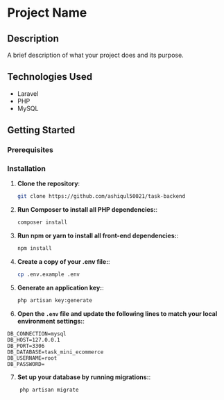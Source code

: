 # Project Name

## Description

A brief description of what your project does and its purpose.


## Technologies Used

- Laravel
- PHP
- MySQL


## Getting Started

### Prerequisites


### Installation

1. **Clone the repository**:

   ```bash
   git clone https://github.com/ashiqul50021/task-backend

2. **Run Composer to install all PHP dependencies:**:
    ```bash
    composer install

3. **Run npm or yarn to install all front-end dependencies:**:
    ```bash
    npm install

4. **Create a copy of your .env file:**:
    ```bash
    cp .env.example .env

5. **Generate an application key:**:
    ```bash
    php artisan key:generate

6. **Open the `.env` file and update the following lines to match your local environment settings:**:
```env
DB_CONNECTION=mysql
DB_HOST=127.0.0.1
DB_PORT=3306
DB_DATABASE=task_mini_ecommerce
DB_USERNAME=root
DB_PASSWORD=
```

7. **Set up your database by running migrations:**:
```bash
    php artisan migrate






